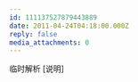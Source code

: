 ```yaml
---
id: 111137527879443889
date: 2011-04-24T04:18:00.000Z
reply: false
media_attachments: 0
---
```


临时解析 [说明] ​​​​

